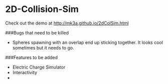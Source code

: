 # 2D-Collision-Sim
Check out the demo at http://mk3a.github.io/2dColSim.html

###Bugs that need to be killed
* Spheres spawning with an overlap end up sticking together. It looks cool sometimes but it needs to go.

###Features to be added
* Electric Charge Simulator
* Interactivity
* 
